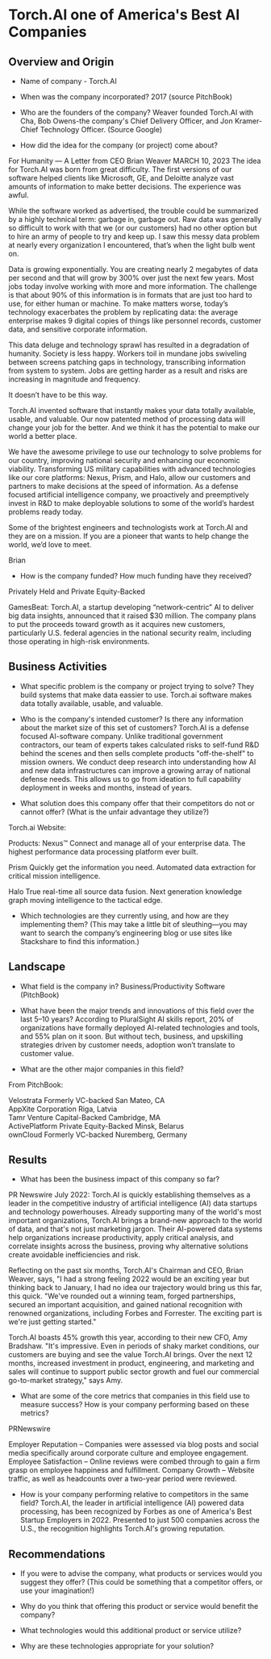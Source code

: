 # Torch.AI one of America's Best AI Companies
## Overview and Origin

* Name of company - Torch.AI

* When was the company incorporated? 2017 (source PitchBook)

* Who are the founders of the company? Weaver founded Torch.AI with Cha, Bob Owens-the company's Chief Delivery Officer, and Jon Kramer-Chief Technology Officer. (Source Google)

* How did the idea for the company (or project) come about?

For Humanity — A Letter from CEO Brian Weaver
MARCH 10, 2023
The idea for Torch.AI was born from great difficulty.  The first versions of our software helped clients like Microsoft, GE, and Deloitte analyze vast amounts of information to make better decisions.  The experience was awful.

While the software worked as advertised, the trouble could be summarized by a highly technical term: garbage in, garbage out.  Raw data was generally so difficult to work with that we (or our customers) had no other option but to hire an army of people to try and keep up.  I saw this messy data problem at nearly every organization I encountered, that’s when the light bulb went on.

Data is growing exponentially.  You are creating nearly 2 megabytes of data per second and that will grow by 300% over just the next few years.  Most jobs today involve working with more and more information.  The challenge is that about 90% of this information is in formats that are just too hard to use, for either human or machine.  To make matters worse, today’s technology exacerbates the problem by replicating data: the average enterprise makes 9 digital copies of things like personnel records, customer data, and sensitive corporate information.

This data deluge and technology sprawl has resulted in a degradation of humanity.  Society is less happy.  Workers toil in mundane jobs swiveling between screens patching gaps in technology, transcribing information from system to system. Jobs are getting harder as a result and risks are increasing in magnitude and frequency.

 

It doesn’t have to be this way.

 

Torch.AI invented software that instantly makes your data totally available, usable, and valuable.  Our now patented method of processing data will change your job for the better.  And we think it has the potential to make our world a better place.

 

We have the awesome privilege to use our technology to solve problems for our country, improving national security and enhancing our economic viability.  Transforming US military capabilities with advanced technologies like our core platforms: Nexus, Prism, and Halo, allow our customers and partners to make decisions at the speed of information.  As a defense focused artificial intelligence company, we proactively and preemptively invest in R&D to make deployable solutions to some of the world’s hardest problems ready today.

Some of the brightest engineers and technologists work at Torch.AI and they are on a mission. If you are a pioneer that wants to help change the world, we’d love to meet.

 

Brian

* How is the company funded? How much funding have they received? 

Privately Held and Private Equity-Backed

GamesBeat:
Torch.AI, a startup developing “network-centric” AI to deliver big data insights, announced that it raised $30 million. The company plans to put the proceeds toward growth as it acquires new customers, particularly U.S. federal agencies in the national security realm, including those operating in high-risk environments.


## Business Activities

* What specific problem is the company or project trying to solve? They build systems that make data eassier to use. Torch.ai software makes data totally available, usable, and valuable.

* Who is the company's intended customer? Is there any information about the market size of this set of customers? Torch.AI is a defense focused AI-software company. Unlike traditional government contractors, our team of experts takes calculated risks to self-fund R&D behind the scenes and then sells complete products "off-the-shelf" to mission owners. We conduct deep research into understanding how AI and new data infrastructures can improve a growing array of national defense needs. This allows us to go from ideation to full capability deployment in weeks and months, instead of years.

* What solution does this company offer that their competitors do not or cannot offer? (What is the unfair advantage they utilize?)

Torch.ai Website:

Products:
Nexus™
Connect and manage all of your enterprise data.
The highest performance data processing platform ever built.

Prism
Quickly get the information you need.
Automated data extraction for critical mission intelligence.

Halo
True real-time all source data fusion.
Next generation knowledge graph moving intelligence to the tactical edge.


* Which technologies are they currently using, and how are they implementing them? (This may take a little bit of sleuthing&mdash;you may want to search the company’s engineering blog or use sites like Stackshare to find this information.)

## Landscape

* What field is the company in? Business/Productivity Software (PitchBook)



* What have been the major trends and innovations of this field over the last 5&ndash;10 years?
According to PluralSight AI skills report, 20% of organizations have formally deployed AI-related technologies and tools, and 55% plan on it soon. But without tech, business, and upskilling strategies driven by customer needs, adoption won’t translate to customer value.

* What are the other major companies in this field?

From PitchBook:

Velostrata	Formerly VC-backed	San Mateo, CA				
AppXite	Corporation	Riga, Latvia				
Tamr	Venture Capital-Backed	Cambridge, MA				
ActivePlatform	Private Equity-Backed	Minsk, Belarus				
ownCloud	Formerly VC-backed	Nuremberg, Germany				

## Results

* What has been the business impact of this company so far?

PR Newswire July 2022:
 Torch.AI is quickly establishing themselves as a leader in the competitive industry of artificial intelligence (AI) data startups and technology powerhouses. Already supporting many of the world's most important organizations, Torch.AI brings a brand-new approach to the world of data, and that's not just marketing jargon. Their AI-powered data systems help organizations increase productivity, apply critical analysis, and correlate insights across the business, proving why alternative solutions create avoidable inefficiencies and risk.

Reflecting on the past six months, Torch.AI's Chairman and CEO, Brian Weaver, says, "I had a strong feeling 2022 would be an exciting year but thinking back to January, I had no idea our trajectory would bring us this far, this quick. "We've rounded out a winning team, forged partnerships, secured an important acquisition, and gained national recognition with renowned organizations, including Forbes and Forrester. The exciting part is we're just getting started."

Torch.AI boasts 45% growth this year, according to their new CFO, Amy Bradshaw. "It's impressive. Even in periods of shaky market conditions, our customers are buying and see the value Torch.AI brings. Over the next 12 months, increased investment in product, engineering, and marketing and sales will continue to support public sector growth and fuel our commercial go-to-market strategy," says Amy.

* What are some of the core metrics that companies in this field use to measure success? How is your company performing based on these metrics?

PRNewswire

Employer Reputation – Companies were assessed via blog posts and social media specifically around corporate culture and employee engagement.
Employee Satisfaction – Online reviews were combed through to gain a firm grasp on employee happiness and fulfillment.
Company Growth – Website traffic, as well as headcounts over a two-year period
were reviewed.

 * How is your company performing relative to competitors in the same field?
 Torch.AI, the leader in artificial intelligence (AI) powered data processing, has been recognized by Forbes as one of America's Best Startup Employers in 2022. Presented to just 500 companies across the U.S., the recognition highlights Torch.AI's growing reputation.

## Recommendations

* If you were to advise the company, what products or services would you suggest they offer? (This could be something that a competitor offers, or use your imagination!)

* Why do you think that offering this product or service would benefit the company?

* What technologies would this additional product or service utilize?

* Why are these technologies appropriate for your solution?